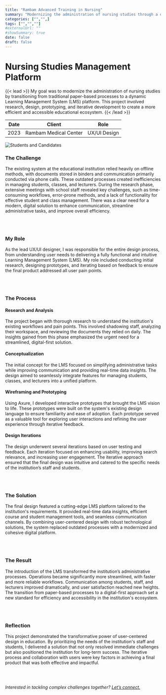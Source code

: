 ```yaml
---
title: "Rambam Advanced Training in Nursing"
summary: "Modernizing the administration of nursing studies through a dynamic LMS platform, ensuring seamless communication channels throughout all processes of students' admission."
categories: ["","",]
tags: ["","",""]
#externalUrl: ""
#showSummary: true
date: false
draft: false
---
```


# Nursing Studies Management Platform

{{< lead >}}
My goal was to modernize the administration of nursing studies by transitioning from traditional paper-based processes to a dynamic Learning Management System (LMS) platform. This project involved research, design, prototyping, and iterative development to create a more efficient and accessible educational ecosystem.
{{< /lead >}}


| Date   | Client     | Role   |
| --------- | -------- | ------ |
| 2023 | Rambam Medical Center | UX/UI Design |


![](/pic1.png "Students and Candidates")

### **The Challenge**  
The existing system at the educational institution relied heavily on offline methods, with documents stored in binders and communication primarily conducted via phone calls. These outdated processes created inefficiencies in managing students, classes, and lecturers. During the research phase, extensive meetings with school staff revealed key challenges, such as time-consuming workflows, error-prone methods, and a lack of functionality for effective student and class management. There was a clear need for a modern, digital solution to enhance communication, streamline administrative tasks, and improve overall efficiency.  

<br></br>

### **My Role**  
As the lead UX/UI designer, I was responsible for the entire design process, from understanding user needs to delivering a fully functional and intuitive Learning Management System (LMS). My role included conducting initial research, designing prototypes, and iterating based on feedback to ensure the final product addressed all user pain points.  

<br></br>

### **The Process**  

#### **Research and Analysis**  
The project began with thorough research to understand the institution's existing workflows and pain points. This involved shadowing staff, analyzing their workspace, and reviewing the documents they relied on daily. The insights gained from this phase emphasized the urgent need for a streamlined, digital-first solution.  

#### **Conceptualization**  
The initial concept for the LMS focused on simplifying administrative tasks while improving communication and providing real-time data insights. The design aimed to seamlessly integrate features for managing students, classes, and lecturers into a unified platform.  

#### **Wireframing and Prototyping**  
Using Axure, I developed interactive prototypes that brought the LMS vision to life. These prototypes were built on the system's existing design language to ensure familiarity and ease of adoption. Each prototype served as a valuable tool for exploring user interactions and refining the user experience through iterative feedback.  

#### **Design Iterations**  
The design underwent several iterations based on user testing and feedback. Each iteration focused on enhancing usability, improving search relevance, and increasing user engagement. The iterative approach ensured that the final design was intuitive and catered to the specific needs of the institution’s staff and students.  

<br></br>

### **The Solution**  
The final design featured a cutting-edge LMS platform tailored to the institution's requirements. It provided real-time data insights, efficient course and student management tools, and seamless communication channels. By combining user-centered design with robust technological solutions, the system replaced outdated processes with a modernized and cohesive digital platform.  

<br></br>

### **The Result**  
The introduction of the LMS transformed the institution’s administrative processes. Operations became significantly more streamlined, with faster and more reliable workflows. Communication among students, staff, and lecturers improved dramatically, and user satisfaction reached new heights. The transition from paper-based processes to a digital-first approach set a new standard for efficiency and accessibility in the institution's ecosystem.  

<br></br>

### **Reflection**  
This project demonstrated the transformative power of user-centered design in education. By prioritizing the needs of the institution's staff and students, I delivered a solution that not only resolved immediate challenges but also positioned the institution for long-term success. The iterative process and collaboration with users were key factors in achieving a final product that was both effective and impactful.  


<br></br>

*Interested in tackling complex challenges together? [Let’s connect.](mailto:mos.czn@gmail.com)*  